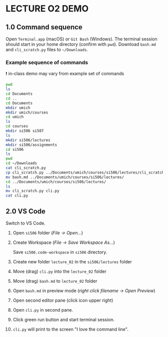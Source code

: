 # LECTURE O2 DEMO

## 1.0 Command sequence

Open `Terminal.app` (macOS) or `Git Bash` (Windows). The terminal session should start in your
home directory (confirm with `pwd`). Download `bash.md` and `cli_scratch.py` files to `~/Downloads`.

### Example sequence of commands

:exclamation: in-class demo may vary from example set of commands

```bash
pwd
ls
cd Documents
cd ..
cd Documents
mkdir umich
mkdir umich/courses
cd umich
ls
cd courses
mkdir si506 si507
ls
mkdir si506/lectures
mkdir si506/assignments
cd si506
ls
pwd
cd ~/Downloads
cat cli_scratch.py
cp cli_scratch.py ../Documents/umich/courses/si506/lectures/cli_scratch.py
mv bash.md ../Documents/umich/courses/si506/lectures/
cd ../Documents/umich/courses/si506/lectures/
ls
mv cli_scratch.py cli.py
cat cli.py
```

## 2.0 VS Code

Switch to VS Code.

1. Open `si506` folder (_File -> Open..._)

2. Create Workspace (_File -> Save Workspace As..._)

   Save `si506.code-workspace` in `si506` directory.

3. Create new folder `lecture_02` in the `si506/lectures` folder

4. Move (drag) `cli.py` into the `lecture_02` folder

5. Move (drag) `bash.md` to `lecture_02` folder

6. Open `bash.md` in preview mode (_right click filename -> Open Preview_)

7. Open second editor pane (click icon upper right)

8. Open `cli.py` in second pane.

9. Click green run button and start terminal session.

10. `cli.py` will print to the screen "I love the command line".
